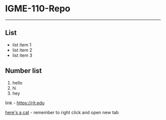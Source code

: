 # IGME-110-Repo

---

## List
- list item 1
- list item 2
- list item 3

## Number list
1. hello
2. hi
3. hey

link - https://rit.edu

[here's a cat](https://miro.medium.com/v2/resize:fit:1080/0*A7MUqyCLvZDcHkfM.jpg) - remember to right click and open new tab

